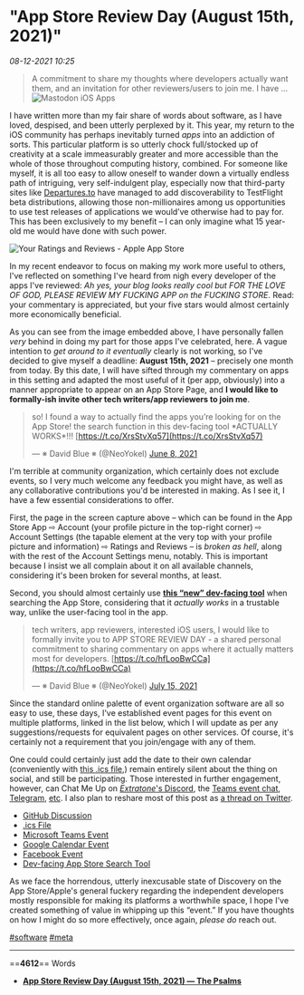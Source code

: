# "App Store Review Day (August 15th, 2021)"

*08-12-2021 10:25* 

> A commitment to share my thoughts where developers actually want them, and an invitation for other reviewers/users to join me.  I have ...
![Mastodon iOS Apps](https://i.snap.as/vAk0jm6X.png)

I have written more than my fair share of words about software, as I have loved, despised, and been utterly perplexed by it. This year, my return to the iOS community has perhaps inevitably turned *apps* into an addiction of sorts. This particular platform is so utterly chock full/stocked up of creativity at a scale immeasurably greater and more accessible than the whole of those throughout computing history, combined. For someone like myself, it is all too easy to allow oneself to wander down a virtually endless path of intriguing, very self-indulgent play, especially now that third-party sites like [Departures.to](https://departures.to/) have managed to add discoverability to TestFlight beta distributions, allowing those non-millionaires among us opportunities to use test releases of applications we would’ve otherwise had to pay for. This has been exclusively to my benefit – I can only imagine what 15 year-old me would have done with such power.

![Your Ratings and Reviews - Apple App Store](https://i.snap.as/jIYBC6xU.png)

In my recent endeavor to focus on making my work more useful to others, I've reflected on something I've heard from nigh every developer of the apps I've reviewed: *Ah yes, your blog looks really cool but FOR THE LOVE OF GOD, PLEASE REVIEW MY FUCKING APP on the FUCKING STORE.* Read: your commentary is appreciated, but your five stars would almost certainly more economically beneficial.

As you can see from the image embedded above, I have personally fallen *very* behind in doing my part for those apps I've celebrated, here. A vague intention to *get around to it eventually* clearly is not working, so I've decided to give myself a deadline: **August 15th, 2021** – precisely one month from today. By this date, I will have sifted through my commentary on apps in this setting and adapted the most useful of it (per app, obviously) into a manner appropriate to appear on an App Store Page, and **I would like to formally-ish invite other tech writers/app reviewers to join me**.

> so! I found a way to actually find the apps you’re looking for on the App Store! the search function in this dev-facing tool \*ACTUALLY WORKS\*!!! [https://t.co/XrsStvXq57](https://t.co/XrsStvXq57)
> 
> — ※ David Blue ※ (@NeoYokel) [June 8, 2021](https://twitter.com/NeoYokel/status/1402057069927309318?ref_src=twsrc%5Etfw)

I'm terrible at community organization, which certainly does not exclude events, so I very much welcome any feedback you might have, as well as any collaborative contributions you'd be interested in making. As I see it, I have a few essential considerations to offer.

First, the page in the screen capture above – which can be found in the App Store App ⇨ Account (your profile picture in the top-right corner) ⇨ Account Settings (the tapable element at the very top with your profile picture and information) ⇨ Ratings and Reviews – is *broken as hell*, along with the rest of the Account Settings menu, notably. This is important because I insist we all complain about it on all available channels, considering it's been broken for several months, at least.

Second, you should almost certainly use [**this “new” dev-facing tool**](https://tools.applemediaservices.com/app-store/) when searching the App Store, considering that it *actually works* in a trustable way, unlike the user-facing tool in the app.

> tech writers, app reviewers, interested iOS users, I would like to formally invite you to APP STORE REVIEW DAY - a shared personal commitment to sharing commentary on apps where it actually matters most for developers. [https://t.co/hfLooBwCCa](https://t.co/hfLooBwCCa)
> 
> — ※ David Blue ※ (@NeoYokel) [July 15, 2021](https://twitter.com/NeoYokel/status/1415732070626758663?ref_src=twsrc%5Etfw)

Since the standard online palette of event organization software are all so easy to use, these days, I've established event pages for this event on multiple platforms, linked in the list below, which I will update as per any suggestions/requests for equivalent pages on other services. Of course, it's certainly not a requirement that you join/engage with any of them.

One could could certainly just add the date to their own calendar (conveniently with [this .ics file](https://drive.google.com/file/d/1WM2esll-Yf5Fg4gO9ZYVAJ0pPrdexGqF/view?usp=sharing),) remain entirely silent about the thing on social, and still be participating. Those interested in further engagement, however, can Chat Me Up on [*Extratone*'s Discord](https://bit.ly/extratone), the [Teams event chat](https://teams.live.com/meet/93913819139325), [Telegram](https://t.me/extratoe), [etc](https://davidblue.wtf/). I also plan to reshare most of this post as [a thread on Twitter](https://twitter.com/NeoYokel/status/1415732070626758663).

-   [GitHub Discussion](https://github.com/extratone/bilge/discussions/194)
-   [.ics File](https://drive.google.com/file/d/1WM2esll-Yf5Fg4gO9ZYVAJ0pPrdexGqF/view?usp=sharing)
-   [Microsoft Teams Event](https://teams.live.com/meet/93913819139325)
-   [Google Calendar Event](https://calendar.google.com/event?action=TEMPLATE&tmeid=N3BtdXBnajdzbGNyMmNqNjdrc3RydmQ2bXIgY2xhc3Nyb29tMTAzNDc2ODc1MDQ0OTI5MTA0NzA3QGc&tmsrc=classroom103476875044929104707%40group.calendar.google.com)
-   [Facebook Event](https://fb.me/e/2umaM71vI)
-   [Dev-facing App Store Search Tool](https://tools.applemediaservices.com/app-store/)

As we face the horrendous, utterly inexcusable state of Discovery on the App Store/Apple's general fuckery regarding the independent developers mostly responsible for making its platforms a worthwhile space, I hope I've created something of value in whipping up this “event.” If you have thoughts on how I might do so more effectively, once again, *please do* reach out.

[#software](https://bilge.world/tag:software) [#meta](https://bilge.world/tag:meta)
***

==**4612**== Words

- **[App Store Review Day (August 15th, 2021) — The Psalms](https://bilge.world/app-store-review-day)**